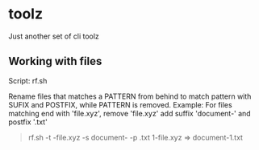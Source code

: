 # toolz

Just another set of cli toolz

## Working with files

Script: rf.sh

Rename files that matches a PATTERN from behind to match pattern with SUFIX and POSTFIX, while PATTERN is removed.
Example: For files matching end with 'file.xyz', remove 'file.xyz' add suffix 'document-' and postfix '.txt'

> rf.sh -t -file.xyz -s document- -p .txt
> 1-file.xyz => document-1.txt
